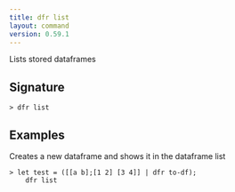 ```yaml
---
title: dfr list
layout: command
version: 0.59.1
---
```


Lists stored dataframes

## Signature

```> dfr list ```

## Examples

Creates a new dataframe and shows it in the dataframe list
```shell
> let test = ([[a b];[1 2] [3 4]] | dfr to-df);
    dfr list
```

